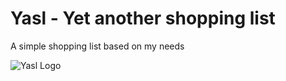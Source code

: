 # Yasl - Yet another shopping list
A simple shopping list based on my needs

![Yasl Logo](https://github.com/DevEddy/Yasl/blob/master/Logo/Logo.png)
